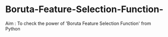# Boruta-Feature-Selection-Function-
Aim : To check the power of 'Boruta Feature Selection Function' from Python
